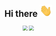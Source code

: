 <h1 align="center">Hi there <img src="https://raw.githubusercontent.com/ABSphreak/ABSphreak/master/gifs/Hi.gif" width="40px" height="40px"/></h1>

<div align="center">
<img align="center" src="https://github-readme-stats.vercel.app/api?username=nabeelpkl&show_icons=true&count_private=true&hide=stars,contribs&theme=buefy&hide_border=true"/>
<img align="center" src="https://github-readme-stats.vercel.app/api/top-langs/?username=anuraghazra&layout=compact&theme=buefy&hide_border=true"/>
</div>

